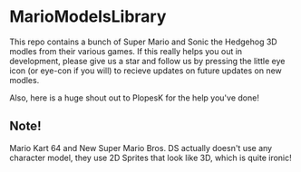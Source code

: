 # MarioModelsLibrary
This repo contains a bunch of Super Mario and Sonic the Hedgehog 3D modles from their various games.
If this really helps you out in development, please give us a star and follow us by pressing the little eye icon (or eye-con if you will) to recieve updates on future updates on new modles.

Also, here is a huge shout out to PlopesK for the help you've done!

## Note!
Mario Kart 64 and New Super Mario Bros. DS actually doesn't use any character model, they use 2D Sprites that look like 3D, which is quite ironic!
